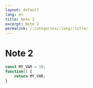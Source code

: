 ```yaml
---
layout: default
lang: en
title: Note 2
excerpt: Note 2
permalink: /:categories/:lang/:title/
---
```


# Note 2


```javascript
const MY_VAR = 10;
function() {
    return MY_VAR;
}
```